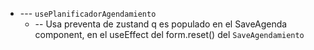 
- --- `usePlanificadorAgendamiento`
  - -- Usa preventa de zustand q es populado en el SaveAgenda component, en el useEffect del form.reset() del `SaveAgendamiento`


